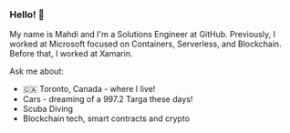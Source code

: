 ### Hello! 👋

My name is Mahdi and I'm a Solutions Engineer at GitHub. Previously, I worked at Microsoft focused on Containers, Serverless, and Blockchain. Before that, I worked at Xamarin.

Ask me about:
- 🇨🇦 Toronto, Canada - where I live!
- Cars - dreaming of a 997.2 Targa these days!
- Scuba Diving
- Blockchain tech, smart contracts and crypto
